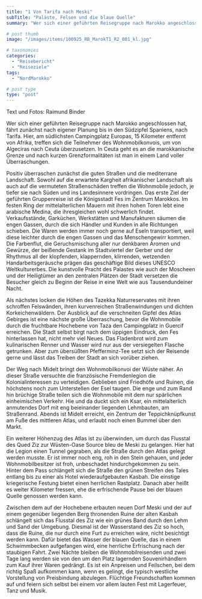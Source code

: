 ```yaml
---
title: "1 Von Tarifa nach Meski"
subTitle: "Paläste, Felsen und die blaue Quelle"
summary: "Wer sich einer geführten Reisegruppe nach Marokko angeschlossen hat, fährt zunächst nach eigener Planung bis in den Südzipfel Spaniens, nach Tarifa. Hier, am südlichsten Campingplatz Europas, 15 Kilometer entfernt von Afrika, treffen sich die Teilnehmer des Wohnmobilkonvois, um von Algeciras nach Ceuta überzusetzen. In Ceuta geht es an die marokkanische Grenze }"

# post thumb
image: "/images/items/100925_RB_MarokT1_R2_001_kl.jpg"

# taxonomies
categories: 
  - "Reisebericht"
  - "Reiseziele"
tags:
  - "NordMarokko"

# post type
type: "post"
---
```


Text und Fotos: Raimund Binder

Wer sich einer geführten Reisegruppe nach Marokko angeschlossen hat, fährt zunächst nach eigener Planung bis in den Südzipfel Spaniens, nach Tarifa. Hier, am südlichsten Campingplatz Europas, 15 Kilometer entfernt von Afrika, treffen sich die Teilnehmer des Wohnmobilkonvois, um von Algeciras nach Ceuta überzusetzen. In Ceuta geht es an die marokkanische Grenze und nach kurzen Grenzformalitäten ist man in einem Land voller Überraschungen.  

 Positiv überraschen zunächst die guten Straßen und die mediterrane Landschaft. Sowohl auf die erwartete Kargheit afrikanischer Landschaft als auch auf die vermuteten Straßenschäden treffen die Wohnmobile jedoch, je tiefer sie nach Süden und ins Landesinnere vordringen. Das erste Ziel der geführten Gruppenreise ist die Königsstadt Fes im Zentrum Marokkos. Im festen Ring der mittelalterlichen Mauern mit ihren hohen Toren lebt eine arabische Medina, die ihresgleichen wohl schwerlich findet. Verkaufsstände, Garküchen, Werkstätten und Manufakturen säumen die engen Gassen, durch die sich Händler und Kunden in alle Richtungen schieben. Die Waren werden immer noch gerne auf Eseln transportiert, weil diese leichter durch die engen Gassen und das Menschengewirr kommen. Die Farbenflut, die Geruchsmischung aller nur denkbaren Aromen und Gewürze, der beißende Gestank im Stadtviertel der Gerber und der Rhythmus all der klopfenden, klappernden, klirrenden, wetzenden Handarbeitsgeräusche prägen das geschäftige Bild dieses UNESCO Weltkulturerbes. Die kunstvolle Pracht des Palastes wie auch der Moscheen und der Heiligtümer an den zentralen Plätzen der Stadt versetzen die Besucher gleich zu Beginn der Reise in eine Welt wie aus Tausendundeiner Nacht.  

 Als nächstes locken die Höhen des Tazekka Naturreservates mit ihren schroffen Felswänden, ihren kurvenreichen Straßenwindungen und dichten Korkeichenwäldern. Der Ausblick auf die verschneiten Gipfel des Atlas Gebirges ist eine nächste große Überraschung, bevor die Wohnmobile durch die fruchtbare Hochebene von Taza den Campingplatz in Guercif erreichen. Die Stadt selbst birgt nach dem üppigen Eindruck, den Fes hinterlassen hat, nicht mehr viel Neues. Das Fladenbrot wird zum kulinarischen Renner und Wasser wird nur aus der versiegelten Flasche getrunken. Aber zum übersüßten Pfefferminz-Tee setzt sich der Reisende gerne und lässt das Treiben der Stadt an sich vorüber ziehen.  

 Der Weg nach Midelt bringt den Wohnmobilkonvoi der Wüste näher. An dieser Straße versuchte die französische Fremdenlegion die Kolonialinteressen zu verteidigen. Geblieben sind Friedhöfe und Ruinen, die höchstens noch zum Unterstellen der Esel taugen. Die enge und zum Rand hin brüchige Straße teilen sich die Wohnmobile mit dem nur spärlichen einheimischen Verkehr. Hie und da duckt sich ein Ksar, ein mittelalterlich anmutendes Dorf mit eng beieinander liegenden Lehmbauten, am Straßenrand. Abends ist Midelt erreicht, ein Zentrum der Teppichknüpfkunst am Fuße des mittleren Atlas, und erlaubt noch einen Bummel über den Markt.  

 Ein weiterer Höhenzug des Atlas ist zu überwinden, um durch das Flusstal des Qued Ziz zur Wüsten-Oase Source bleu de Meski zu gelangen. Hier hat die Legion einen Tunnel gegraben, als die Straße durch den Atlas gelegt werden musste. Er ist immer noch eng, roh in den Stein gehauen, und jeder Wohnmobilbesitzer ist froh, unbeschadet hindurchgekommen zu sein. Hinter dem Pass schlängelt sich die Straße den grünen Streifen des Tales entlang bis zu einer als Hotel wiederaufgebauten Kasbah. Die einstige kriegerische Festung bietet einen herrlichen Rastplatz. Danach aber heißt es weiter Kilometer fressen, ehe die erfrischende Pause bei der blauen Quelle genossen werden kann.  

 Zwischen dem auf der Hochebene erbauten neuen Dorf Meski und der auf einem gegenüber liegenden Berg thronenden Ruine der alten Kasbah schlängelt sich das Flusstal des Ziz wie ein grünes Band durch den Lehm und Sand der Umgebung. Diesmal ist der Wasserstand des Ziz so hoch, dass die Ruine, die nur durch eine Furt zu erreichen wäre, nicht besichtigt werden kann. Dafür bietet das Wasser der blauen Quelle, das in einem Schwimmbecken aufgefangen wird, eine herrliche Erfrischung nach der staubigen Fahrt. Zwei Nächte bleiben die Wohnmobilreisenden und zwei Tage lang werden sie von den um den Platz lagernden Souvenirhändlern zum Kauf ihrer Waren gedrängt. Es ist ein Anpreisen und Feilschen, bei dem richtig Spaß aufkommen kann, wenn es gelingt, die typisch westliche Vorstellung von Preisbindung abzulegen. Flüchtige Freundschaften kommen auf und feiern sich selbst bei einem vor allem lauten Fest mit Lagerfeuer, Tanz und Musik.  